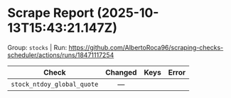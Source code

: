 # Scrape Report (2025-10-13T15:43:21.147Z)

Group: `stocks`  |  Run: https://github.com/AlbertoRoca96/scraping-checks-scheduler/actions/runs/18471117254

| Check | Changed | Keys | Error |
|---|:---:|:--|:--|
| `stock_ntdoy_global_quote` | — |  |  |
